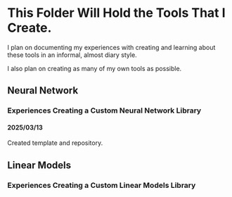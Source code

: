 # This Folder Will Hold the Tools That I Create.
I plan on documenting my experiences with creating and learning about these tools in an informal, almost diary style.

I also plan on creating as many of my own tools as possible.

## Neural Network
### Experiences Creating a Custom Neural Network Library
#### 2025/03/13
Created template and repository.


## Linear Models    
### Experiences Creating a Custom Linear Models Library


